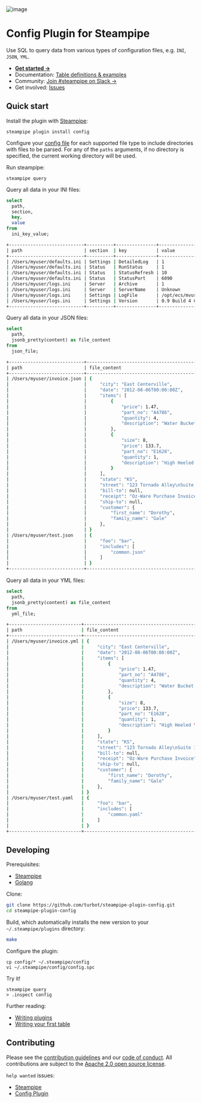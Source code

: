 ![image](https://hub.steampipe.io/images/plugins/turbot/config-social-graphic.png)

# Config Plugin for Steampipe

Use SQL to query data from various types of configuration files, e.g. `INI`, `JSON`, `YML`.

- **[Get started →](https://hub.steampipe.io/plugins/turbot/config)**
- Documentation: [Table definitions & examples](https://hub.steampipe.io/plugins/turbot/config/tables)
- Community: [Join #steampipe on Slack →](https://turbot.com/community/join)
- Get involved: [Issues](https://github.com/turbot/steampipe-plugin-config/issues)

## Quick start

Install the plugin with [Steampipe](https://steampipe.io):

```shell
steampipe plugin install config
```

Configure your [config file](https://hub.steampipe.io/plugins/turbot/config#configuration) for each supported file type to include directories with files to be parsed. For any of the `paths` arguments, if no directory is specified, the current working directory will be used.

Run steampipe:

```shell
steampipe query
```

Query all data in your INI files:

```sql
select
  path,
  section,
  key,
  value
from
  ini_key_value;
```

```sh
+----------------------------+----------+---------------+-------------------------------------------+
| path                       | section  | key           | value                                     |
+----------------------------+----------+---------------+-------------------------------------------+
| /Users/myuser/defaults.ini | Settings | DetailedLog   | 1                                         |
| /Users/myuser/defaults.ini | Status   | RunStatus     | 1                                         |
| /Users/myuser/defaults.ini | Status   | StatusRefresh | 10                                        |
| /Users/myuser/defaults.ini | Status   | StatusPort    | 6090                                      |
| /Users/myuser/logs.ini     | Server   | Archive       | 1                                         |
| /Users/myuser/logs.ini     | Server   | ServerName    | Unknown                                   |
| /Users/myuser/logs.ini     | Settings | LogFile       | /opt/ecs/mvuser/MV_IPTel/log/MV_IPTel.log |
| /Users/myuser/logs.ini     | Settings | Version       | 0.9 Build 4 Created July 11 2004 14:00    |
+----------------------------+----------+---------------+-------------------------------------------+
```

Query all data in your JSON files:

```sql
select
  path,
  jsonb_pretty(content) as file_content
from
  json_file;
```

```sh
+----------------------------+------------------------------------------------------------+
| path                       | file_content                                               |
+----------------------------+------------------------------------------------------------+
| /Users/myuser/invoice.json | {                                                          |
|                            |     "city": "East Centerville",                            |
|                            |     "date": "2012-08-06T00:00:00Z",                        |
|                            |     "items": [                                             |
|                            |         {                                                  |
|                            |             "price": 1.47,                                 |
|                            |             "part_no": "A4786",                            |
|                            |             "quantity": 4,                                 |
|                            |             "description": "Water Bucket (Filled)"         |
|                            |         },                                                 |
|                            |         {                                                  |
|                            |             "size": 8,                                     |
|                            |             "price": 133.7,                                |
|                            |             "part_no": "E1628",                            |
|                            |             "quantity": 1,                                 |
|                            |             "description": "High Heeled \"Ruby\" Slippers" |
|                            |         }                                                  |
|                            |     ],                                                     |
|                            |     "state": "KS",                                         |
|                            |     "street": "123 Tornado Alley\nSuite 16\n",             |
|                            |     "bill-to": null,                                       |
|                            |     "receipt": "Oz-Ware Purchase Invoice",                 |
|                            |     "ship-to": null,                                       |
|                            |     "customer": {                                          |
|                            |         "first_name": "Dorothy",                           |
|                            |         "family_name": "Gale"                              |
|                            |     },                                                     |
|                            | }                                                          |
| /Users/myuser/test.json    | {                                                          |
|                            |     "foo": "bar",                                          |
|                            |     "includes": [                                          |
|                            |         "common.json"                                      |
|                            |     ]                                                      |
|                            | }                                                          |
+----------------------------+------------------------------------------------------------+
```

Query all data in your YML files:

```sql
select
  path,
  jsonb_pretty(content) as file_content
from
  yml_file;
```

```sh
+---------------------------+------------------------------------------------------------+
| path                      | file_content                                               |
+---------------------------+------------------------------------------------------------+
| /Users/myuser/invoice.yml | {                                                          |
|                           |     "city": "East Centerville",                            |
|                           |     "date": "2012-08-06T00:00:00Z",                        |
|                           |     "items": [                                             |
|                           |         {                                                  |
|                           |             "price": 1.47,                                 |
|                           |             "part_no": "A4786",                            |
|                           |             "quantity": 4,                                 |
|                           |             "description": "Water Bucket (Filled)"         |
|                           |         },                                                 |
|                           |         {                                                  |
|                           |             "size": 8,                                     |
|                           |             "price": 133.7,                                |
|                           |             "part_no": "E1628",                            |
|                           |             "quantity": 1,                                 |
|                           |             "description": "High Heeled \"Ruby\" Slippers" |
|                           |         }                                                  |
|                           |     ],                                                     |
|                           |     "state": "KS",                                         |
|                           |     "street": "123 Tornado Alley\nSuite 16\n",             |
|                           |     "bill-to": null,                                       |
|                           |     "receipt": "Oz-Ware Purchase Invoice",                 |
|                           |     "ship-to": null,                                       |
|                           |     "customer": {                                          |
|                           |         "first_name": "Dorothy",                           |
|                           |         "family_name": "Gale"                              |
|                           |     },                                                     |
|                           | }                                                          |
| /Users/myuser/test.yaml   | {                                                          |
|                           |     "foo": "bar",                                          |
|                           |     "includes": [                                          |
|                           |         "common.yaml"                                      |
|                           |     ]                                                      |
|                           | }                                                          |
+---------------------------+------------------------------------------------------------+
```

## Developing

Prerequisites:

- [Steampipe](https://steampipe.io/downloads)
- [Golang](https://golang.org/doc/install)

Clone:

```sh
git clone https://github.com/turbot/steampipe-plugin-config.git
cd steampipe-plugin-config
```

Build, which automatically installs the new version to your `~/.steampipe/plugins` directory:

```sh
make
```

Configure the plugin:

```shell
cp config/* ~/.steampipe/config
vi ~/.steampipe/config/config.spc
```

Try it!

```shell
steampipe query
> .inspect config
```

Further reading:

- [Writing plugins](https://steampipe.io/docs/develop/writing-plugins)
- [Writing your first table](https://steampipe.io/docs/develop/writing-your-first-table)

## Contributing

Please see the [contribution guidelines](https://github.com/turbot/steampipe/blob/main/CONTRIBUTING.md) and our [code of conduct](https://github.com/turbot/steampipe/blob/main/CODE_OF_CONDUCT.md). All contributions are subject to the [Apache 2.0 open source license](https://github.com/turbot/steampipe-plugin-config/blob/main/LICENSE).

`help wanted` issues:

- [Steampipe](https://github.com/turbot/steampipe/labels/help%20wanted)
- [Config Plugin](https://github.com/turbot/steampipe-plugin-config/labels/help%20wanted)
